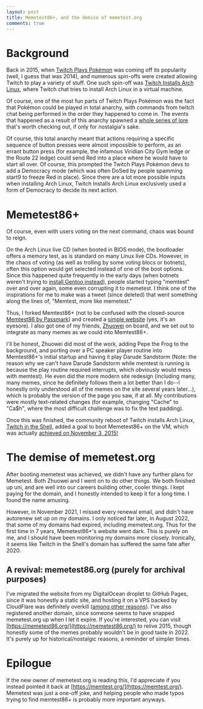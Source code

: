 ```yaml
---
layout: post
title: Memetest86+, and the demise of memetest.org
comments: true
---
```

# Background
Back in 2015, when [Twitch Plays Pokémon](https://en.wikipedia.org/wiki/Twitch_Plays_Pok%C3%A9mon) was coming off its popularity (well, I guess that was 2014), and numerous spin-offs were created allowing Twitch to play a variety of stuff. One such spin-off was [Twitch Installs Arch Linux](https://www.twitchinstalls.com/), where Twitch chat tries to install Arch Linux in a virtual machine. 

Of course, one of the most fun parts of Twitch Plays Pokémon was the fact that Pokémon could be played in total anarchy, with commands from twitch chat being performed in the order they happened to come in. The events that happened as a result of this anarchy spawned a [whole series of lore](https://www.reddit.com/r/twitchplayspokemon/wiki/lore_red) that's worth checking out, if only for nostalgia's sake.

Of course, this total anarchy meant that actions requiring a specific sequence of button presses were almost impossible to perform, as an errant button press (for example, the infamous Viridian City Gym ledge or the Route 22 ledge) could send Red into a place where he would have to start all over. Of course, this prompted the Twitch Plays Pokémon devs to add a Democracy mode (which was often DoSed by people spamming start9 to freeze Red in place). Since there are a lot more possible inputs when installing Arch Linux, Twitch Installs Arch Linux exclusively used a form of Democracy to decide its next action.

# Memetest86+
Of course, even with users voting on the next command, chaos was bound to reign. 

On the Arch Linux live CD (when booted in BIOS mode), the bootloader offers a memory test, as is standard on many Linux live CDs. However, in the chaos of voting (as well as trolling by some voting blocs or botnets), often this option would get selected instead of one of the boot options. Since this happened quite frequently in the early days (when botnets weren't trying to [install Gentoo instead](https://linux.slashdot.org/story/15/11/02/0125246/botnet-takes-over-twitch-install-and-partially-installs-gentoo)), people started typing "memtest" over and over again, some even corrupting it to memetest. I think one of the inspirations for me to make was a tweet (since deleted) that went something along the lines of, "Memtest, more like memetest."

Thus, I forked Memtest86+ (not to be confused with the closed-source [Memtest86 by Passmark](https://memtest86.com)) and created a [simple website](https://memetest86.org/index_old.html) (yes, it's an eyesore). I also got one of my friends, [Zhuowei](https://twitter.com/zhuowei) on board, and we set out to integrate as many memes as we could into Memtest86+. 

I'll be honest, Zhuowei did most of the work, adding Pepe the Frog to the background, and porting over a PC speaker player routine into Memtest86+'s initial startup and having it play Darude Sandstorm (Note: the reason why we can't have Darude Sandstorm while memtest is running is because the play routine required interrupts, which obviously would mess with memtest). He even did the more modern site redesign (including many, many memes, since he definitely follows them a lot better than I do--I honestly only understood all of the memes on the site several years later...), which is probably the version of the page you saw, if at all. My contributions were mostly text-related changes (for example, changing "Cache" to "Ca$h", where the most difficult challenge was to fix the text padding). 

Once this was finished, the community reboot of Twitch installs Arch Linux, [Twitch in the Shell](https://web.archive.org/web/20200611231223/http://twitchintheshell.com/), added a goal to boot Memetest86+ on the VM, which was actually [achieved on November 3, 2015!](https://www.youtube.com/watch?v=7tUGtroVWSM)

# The demise of memetest.org
After booting memetest was achieved, we didn't have any further plans for Memetest. Both Zhuowei and I went on to do other things. We both finished up uni, and are well into our careers building other, cooler things. I kept paying for the domain, and I honestly intended to keep it for a long time. I found the name amusing.

However, in November 2021, I missed every renewal email, and didn't have autorenew set up on my domains. I only noticed far later, in August 2022, that some of my domains had expired, including memetest.org. Thus for the first time in 7 years, Memetest86+'s website went dark. This is purely on me, and I should have been monitoring my domains more closely. Ironically, it seems like Twitch in the Shell's domain has suffered the same fate after 2020.

## A revival: memetest86.org (purely for archival purposes)
I've migrated the website from my DigitalOcean droplet to GitHub Pages, since it was honestly a static site, and hosting it on a VPS backed by CloudFlare was definitely overkill ([among other reasons](https://twitter.com/keffals/status/1560389687566630913)). I've also registered another domain, since someone seems to have snapped memetest.org up when I let it expire. If you're interested, you can visit [https://memetest86.org/](https://memetest86.org/) to relive 2015, though honestly some of the memes probably wouldn't be in good taste in 2022. It's purely up for historical/nostalgic reasons, a reminder of simpler times. 

# Epilogue
If the new owner of memetest.org is reading this, I'd appreciate if you instead pointed it back at [https://memtest.org/](https://memtest.org/). Memetest was just a one-off joke, and helping people who made typos trying to find memtest86+ is probably more important anyways.